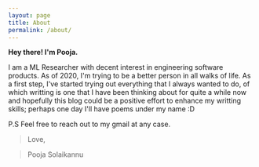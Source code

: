 ```yaml
---
layout: page
title: About
permalink: /about/
---
```


**Hey there! I'm Pooja.** 

I am a ML Researcher with decent interest in engineering software products. As of 2020, I'm trying to be a better person in all walks of life. As a first step, I've started trying out everything that I always wanted to do, of which writting is one that I have been thinking about for quite a while now and hopefully this blog could be a positive effort to enhance my writting skills; perhaps one day I'll have poems under my name :D 


P.S Feel free to reach out to my gmail at any case. 


>Love,

>Pooja Solaikannu
